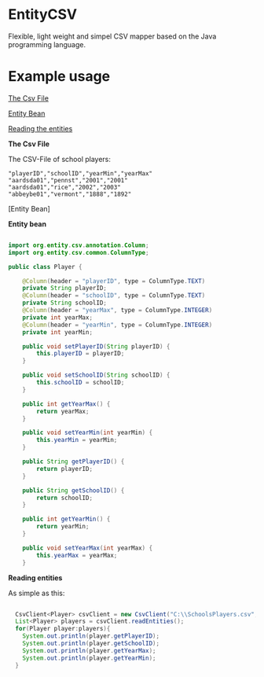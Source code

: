 EntityCSV
=========

Flexible, light weight and simpel CSV mapper based on the Java programming language.


Example usage 
=============
  
[The Csv File](#_csvFile) 

[Entity Bean](#_entity) 

[Reading the entities](#_reading) 

<a name="_csvFile"></a>
__The Csv File__ 


The CSV-File of school players:
```csv
"playerID","schoolID","yearMin","yearMax"
"aardsda01","pennst","2001","2001"
"aardsda01","rice","2002","2003"
"abbeybe01","vermont","1888","1892"
```

<a name="_entity"></a>
[Entity Bean]


__Entity bean__ 

```java

import org.entity.csv.annotation.Column;
import org.entity.csv.common.ColumnType;

public class Player {

    @Column(header = "playerID", type = ColumnType.TEXT)
    private String playerID;
    @Column(header = "schoolID", type = ColumnType.TEXT)
    private String schoolID;
    @Column(header = "yearMax", type = ColumnType.INTEGER)
    private int yearMax;
    @Column(header = "yearMin", type = ColumnType.INTEGER)
    private int yearMin;

    public void setPlayerID(String playerID) {
        this.playerID = playerID;
    }

    public void setSchoolID(String schoolID) {
        this.schoolID = schoolID;
    }

    public int getYearMax() {
        return yearMax;
    }

    public void setYearMin(int yearMin) {
        this.yearMin = yearMin;
    }

    public String getPlayerID() {
        return playerID;
    }

    public String getSchoolID() {
        return schoolID;
    }

    public int getYearMin() {
        return yearMin;
    }

    public void setYearMax(int yearMax) {
        this.yearMax = yearMax;
    }
```

<a name="_reading"></a>
__Reading entities__ 


As simple as this: 
```java

  CsvClient<Player> csvClient = new CsvClient("C:\\SchoolsPlayers.csv", Player.class);
  List<Player> players = csvClient.readEntities();
  for(Player player:players){
    System.out.println(player.getPlayerID);
	System.out.println(player.getSchoolID);
	System.out.println(player.getYearMax);
	System.out.println(player.getYearMin);
  }
```
